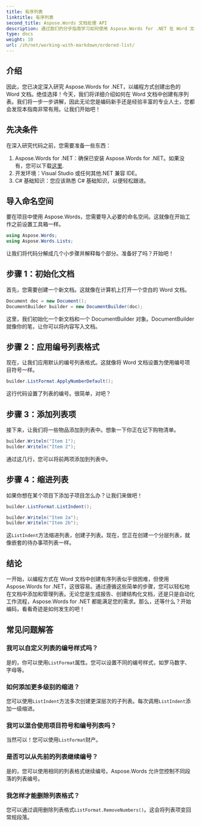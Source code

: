 ```yaml
---
title: 有序列表
linktitle: 有序列表
second_title: Aspose.Words 文档处理 API
description: 通过我们的分步指南学习如何使用 Aspose.Words for .NET 在 Word 文档中创建有序列表。非常适合自动创建文档。
type: docs
weight: 10
url: /zh/net/working-with-markdown/ordered-list/
---
```

## 介绍

因此，您已决定深入研究 Aspose.Words for .NET，以编程方式创建出色的 Word 文档。绝佳选择！今天，我们将详细介绍如何在 Word 文档中创建有序列表。我们将一步一步讲解，因此无论您是编码新手还是经验丰富的专业人士，您都会发现本指南非常有用。让我们开始吧！

## 先决条件

在深入研究代码之前，您需要准备一些东西：

1.  Aspose.Words for .NET：确保已安装 Aspose.Words for .NET。如果没有，您可以下载[这里](https://releases.aspose.com/words/net/).
2. 开发环境：Visual Studio 或任何其他.NET 兼容 IDE。
3. C# 基础知识：您应该熟悉 C# 基础知识，以便轻松跟进。

## 导入命名空间

要在项目中使用 Aspose.Words，您需要导入必要的命名空间。这就像在开始工作之前设置工具箱一样。

```csharp
using Aspose.Words;
using Aspose.Words.Lists;
```

让我们将代码分解成几个小步骤并解释每个部分。准备好了吗？开始吧！

## 步骤 1：初始化文档

首先，您需要创建一个新文档。这就像在计算机上打开一个空白的 Word 文档。

```csharp
Document doc = new Document();
DocumentBuilder builder = new DocumentBuilder(doc);
```

这里，我们初始化一个新文档和一个 DocumentBuilder 对象。DocumentBuilder 就像你的笔，让你可以将内容写入文档。

## 步骤 2：应用编号列表格式

现在，让我们应用默认的编号列表格式。这就像将 Word 文档设置为使用编号项目符号一样。

```csharp
builder.ListFormat.ApplyNumberDefault();
```

这行代码设置了列表的编号。很简单，对吧？

## 步骤 3：添加列表项

接下来，让我们将一些物品添加到列表中。想象一下你正在记下购物清单。

```csharp
builder.Writeln("Item 1");
builder.Writeln("Item 2");
```

通过这几行，您可以将前两项添加到列表中。

## 步骤 4：缩进列表

如果你想在某个项目下添加子项目怎么办？让我们来做吧！

```csharp
builder.ListFormat.ListIndent();

builder.Writeln("Item 2a");
builder.Writeln("Item 2b");
```

这`ListIndent`方法缩进列表，创建子列表。现在，您正在创建一个分层列表，就像嵌套的待办事项列表一样。

## 结论

一开始，以编程方式在 Word 文档中创建有序列表似乎很困难，但使用 Aspose.Words for .NET，这很容易。通过遵循这些简单的步骤，您可以轻松地在文档中添加和管理列表。无论您是生成报告、创建结构化文档，还是只是自动化工作流程，Aspose.Words for .NET 都能满足您的需求。那么，还等什么？开始编码，看看奇迹是如何发生的吧！

## 常见问题解答

### 我可以自定义列表的编号样式吗？  
是的，你可以使用`ListFormat`属性。您可以设置不同的编号样式，如罗马数字、字母等。

### 如何添加更多级别的缩进？  
您可以使用`ListIndent`方法多次创建更深层次的子列表。每次调用`ListIndent`添加一级缩进。

### 我可以混合使用项目符号和编号列表吗？  
当然可以！您可以使用`ListFormat`财产。

### 是否可以从先前的列表继续编号？  
是的，您可以使用相同的列表格式继续编号。Aspose.Words 允许您控制不同段落的列表编号。

### 我怎样才能删除列表格式？  
您可以通过调用删除列表格式`ListFormat.RemoveNumbers()`。这会将列表项变回常规段落。